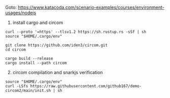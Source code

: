 Goto: https://www.katacoda.com/scenario-examples/courses/environment-usages/nodejs

1. install cargo and circom
```
curl --proto '=https' --tlsv1.2 https://sh.rustup.rs -sSf | sh
source "$HOME/.cargo/env"

git clone https://github.com/iden3/circom.git
cd circom

cargo build --release
cargo install --path circom
```
2. circom compilation and snarkjs verification
```
source "$HOME/.cargo/env"
curl -LSfs https://raw.githubusercontent.com/github167/demo-circom2/main/init.sh | sh
```
